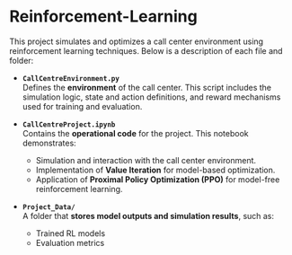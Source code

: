 # Reinforcement-Learning

This project simulates and optimizes a call center environment using reinforcement learning techniques. Below is a description of each file and folder:

- **`CallCentreEnvironment.py`**  
  Defines the **environment** of the call center. This script includes the simulation logic, state and action definitions, and reward mechanisms used for training and evaluation.

- **`CallCentreProject.ipynb`**  
  Contains the **operational code** for the project. This notebook demonstrates:
  - Simulation and interaction with the call center environment.
  - Implementation of **Value Iteration** for model-based optimization.
  - Application of **Proximal Policy Optimization (PPO)** for model-free reinforcement learning.

- **`Project_Data/`**  
  A folder that **stores model outputs and simulation results**, such as:
  - Trained RL models
  - Evaluation metrics
